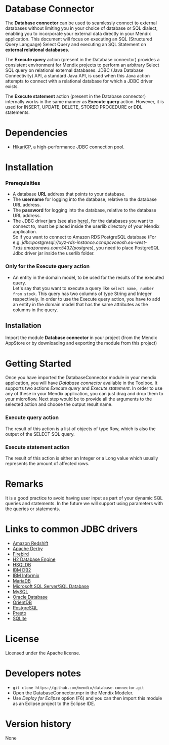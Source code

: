 # Database Connector

The **Database connector** can be used to seamlessly connect to external databases without limiting you in your choice of database or SQL dialect, enabling you to incorporate your external data directly in your Mendix application.
This document will focus on executing an SQL (Structured Query Language) Select Query and executing an SQL Statement on **external relational databases**. 

The **Execute query** action (present in the Database connector) provides a consistent environment for Mendix projects to perform an arbitrary Select SQL query on relational external databases. JDBC (Java Database Connectivity) API, a standard Java API, 
is used when this Java action attempts to connect with a relational database for which a JDBC driver exists.

The **Execute statement** action (present in the Database connector) internally works in the same manner as **Execute query** action.
However, it is used for INSERT, UPDATE, DELETE, STORED PROCEDURE or DDL statements.

# Dependencies
* [HikariCP](http://brettwooldridge.github.io/HikariCP/), a high-performance JDBC connection pool.

# Installation
### Prerequisities
* A database **URL** address that points to your database.
* The **username** for logging into the database, relative to the database URL address.
* The **password** for logging into the database, relative to the database URL address.
* The JDBC driver jars (see also [here](#links-to-common-jdbc-drivers)), for the databases you want to connect to, must be placed inside the userlib directory of your Mendix application.  
So if you want to connect to Amazon RDS PostgreSQL database (For e.g. *jdbc:postgresql://xyz-rds-instance.ccnapcvoeosh.eu-west-1.rds.amazonaws.com:5432/postgres*), 
you need to place PostgreSQL Jdbc driver jar inside the userlib folder.

### Only for the Execute query action
* An entity in the domain model, to be used for the results of the executed query.  
Let's say that you want to execute a query like `select name, number from stock`. This query has two columns of type String and Integer respectively. In order to use the Execute query action, you have to add an entity in the domain model that has the same attributes as the columns in the query.

## Installation
Import the module **Database connector** in your project (from the Mendix AppStore or by downloading and exporting the module from this project)

# Getting Started
Once you have imported the DatabaseConnector module in your mendix application, you will have *Database connector* available in the Toolbox. It supports two actions *Execute query* and *Execute statement*.
In order to use any of these in your Mendix application, you can just drag and drop them to your microflow.
Next step would be to provide all the arguments to the selected action and choose the output result name. 

### Execute query action
The result of this action is a list of objects of type Row, which is also the output of the SELECT SQL query.

### Execute statement action
The result of this action is either an Integer or a Long value which usually represents the amount of affected rows.

# Remarks
It is a good practice to avoid having user input as part of your dynamic SQL queries and statements. In the future we will support using parameters with the queries or statements.

# Links to common JDBC drivers
* [Amazon Redshift](http://docs.aws.amazon.com/redshift/latest/mgmt/configure-jdbc-connection.html#download-jdbc-driver)
* [Apache Derby](http://db.apache.org/derby/derby_downloads.html)
* [Firebird](http://www.firebirdsql.org/en/jdbc-driver/)
* [H2 Database Engine](http://www.h2database.com/)
* [HSQLDB](https://sourceforge.net/projects/hsqldb/files/)
* [IBM DB2](http://www-01.ibm.com/support/docview.wss?uid=swg21385217)
* [IBM Informix](https://www-01.ibm.com/marketing/iwm/tnd/search.jsp?go=y&rs=ifxjdbc)
* [MariaDB](https://downloads.mariadb.org/connector-java/)
* [Microsoft SQL Server/SQL Database](https://www.microsoft.com/en-us/download/details.aspx?id=11774)
* [MySQL](http://dev.mysql.com/downloads/connector/j/)
* [Oracle Database](http://www.oracle.com/technetwork/database/features/jdbc/index-091264.html)
* [OrientDB](http://orientdb.com/download/)
* [PostgreSQL](https://jdbc.postgresql.org/download.html)
* [Presto](https://prestodb.io/docs/current/installation/jdbc.html)
* [SQLite](https://bitbucket.org/xerial/sqlite-jdbc/downloads)

# License
Licensed under the Apache license.

# Developers notes
* `git clone https://github.com/mendix/database-connector.git`
* Open the DatabaseConnector.mpr in the Mendix Modeler.
* Use *Deploy for Eclipse* option (F6) and you can then import this module as an Eclipse project to the Eclipse IDE.

# Version history
None
